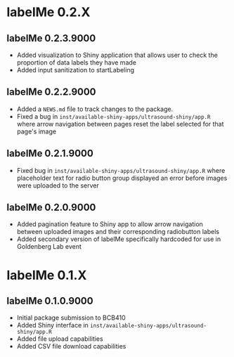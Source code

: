 # labelMe 0.2.X
## labelMe 0.2.3.9000
* Added visualization to Shiny application that allows user to check the proportion of data labels they have made
* Added input sanitization to startLabeling

## labelMe 0.2.2.9000
* Added a `NEWS.md` file to track changes to the package.
* Fixed a bug in `inst/available-shiny-apps/ultrasound-shiny/app.R` where arrow navigation between pages reset the label selected for that page's image
## labelMe 0.2.1.9000
* Fixed bug in `inst/available-shiny-apps/ultrasound-shiny/app.R` where placeholder text for radio button group displayed an error before images were uploaded to the server
## labelMe 0.2.0.9000
* Added pagination feature to Shiny app to allow arrow navigation between uploaded images and their corresponding radiobutton labels
* Added secondary version of labelMe specifically hardcoded for use in Goldenberg Lab event

# labelMe 0.1.X
## labelMe 0.1.0.9000
* Initial package submission to BCB410
* Added Shiny interface in `inst/available-shiny-apps/ultrasound-shiny/app.R`
* Added file upload capabilities
* Added CSV file download capabilities


